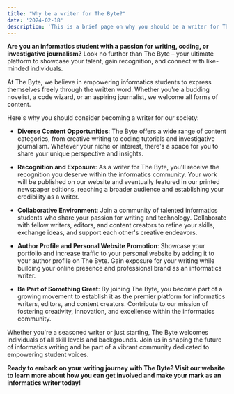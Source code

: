 ```yaml
---
title: "Why be a writer for The Byte?"
date: '2024-02-18'
description: 'This is a brief page on why you should be a writer for The Byte'
---
```

**Are you an informatics student with a passion for writing, coding, or investigative journalism?** Look no further than The Byte – your ultimate platform to showcase your talent, gain recognition, and connect with like-minded individuals.

At The Byte, we believe in empowering informatics students to express themselves freely through the written word. Whether you're a budding novelist, a code wizard, or an aspiring journalist, we welcome all forms of content. 

Here's why you should consider becoming a writer for our society:

- **Diverse Content Opportunities**: The Byte offers a wide range of content categories, from creative writing to coding tutorials and investigative journalism. Whatever your niche or interest, there's a space for you to share your unique perspective and insights.

- **Recognition and Exposure**: As a writer for The Byte, you'll receive the recognition you deserve within the informatics community. Your work will be published on our website and eventually featured in our printed newspaper editions, reaching a broader audience and establishing your credibility as a writer.

- **Collaborative Environment**: Join a community of talented informatics students who share your passion for writing and technology. Collaborate with fellow writers, editors, and content creators to refine your skills, exchange ideas, and support each other's creative endeavors.

- **Author Profile and Personal Website Promotion**: Showcase your portfolio and increase traffic to your personal website by adding it to your author profile on The Byte. Gain exposure for your writing while building your online presence and professional brand as an informatics writer.

- **Be Part of Something Great**: By joining The Byte, you become part of a growing movement to establish it as the premier platform for informatics writers, editors, and content creators. Contribute to our mission of fostering creativity, innovation, and excellence within the informatics community.

Whether you're a seasoned writer or just starting, The Byte welcomes individuals of all skill levels and backgrounds. Join us in shaping the future of informatics writing and be part of a vibrant community dedicated to empowering student voices.

**Ready to embark on your writing journey with The Byte? Visit our website to learn more about how you can get involved and make your mark as an informatics writer today!**